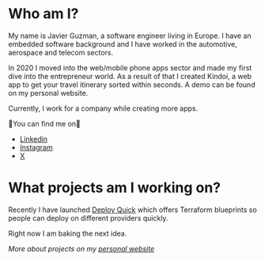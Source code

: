 # Who am I?

My name is Javier Guzman, a software engineer living in Europe. I have an embedded software background and I have worked in the automotive, aerospace and telecom sectors.

In 2020 I moved into the web/mobile phone apps sector and made my first dive into the entrepreneur world. As a result of that I created Kindoi, a web app to get your travel itinerary sorted within seconds. A demo can be found on my personal website.

Currently, I work for a company while creating more apps.

🖖You can find me on🖖

- [Linkedin](https://www.linkedin.com/in/javierguzmanjimenez)
- [Instagram](https://www.instagram.com/javierguzmandev/)
- [X](https://x.com/javierguzmandev)
  

# What projects am I working on?

Recently I have launched [Deploy Quick](https://deployquick.com) which offers Terraform blueprints so people can deploy on different providers quickly.

Right now I am baking the next idea.

*More about projects on my [personal website](https://guzman.dev)*

<!--
**javierguzman/javierguzman** is a ✨ _special_ ✨ repository because its `README.md` (this file) appears on your GitHub profile.

Here are some ideas to get you started:

- 🔭 I’m currently working on ...
- 🌱 I’m currently learning ...
- 👯 I’m looking to collaborate on ...
- 🤔 I’m looking for help with ...
- 💬 Ask me about ...
- 📫 How to reach me: ...
- 😄 Pronouns: ...
- ⚡ Fun fact: ...
-->
